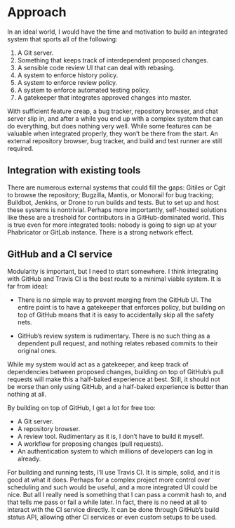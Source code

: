 # Approach

In an ideal world, I would have the time and motivation to build an integrated
system that sports all of the following:

 1. A Git server.
 2. Something that keeps track of interdependent proposed changes.
 3. A sensible code review UI that can deal with rebasing.
 4. A system to enforce history policy.
 5. A system to enforce review policy.
 6. A system to enforce automated testing policy.
 7. A gatekeeper that integrates approved changes into master.

With sufficient feature creap, a bug tracker, repository browser, and chat
server slip in, and after a while you end up with a complex system that can do
everything, but does nothing very well. While some features can be valuable when
integrated properly, they won’t be there from the start. An external repository
browser, bug tracker, and build and test runner are still required.

## Integration with existing tools

There are numerous external systems that could fill the gaps: Gitiles or Cgit to
browse the repository; Bugzilla, Mantis, or Monorail for bug tracking; Buildbot,
Jenkins, or Drone to run builds and tests. But to set up and host these systems
is nontrivial. Perhaps more importantly, self-hosted solutions like these are
a treshold for contributors in a GitHub-dominated world. This is true even for
more integrated tools: nobody is going to sign up at your Phabricator or GitLab
instance. There is a strong network effect.

## GitHub and a CI service

Modularity is important, but I need to start somewhere. I think integrating with
GitHub and Travis CI is the best route to a minimal viable system. It is far
from ideal:

 * There is no simple way to prevent merging from the GitHub UI. The entire
   point is to have a gatekeeper that enforces policy, but building on top of
   GitHub means that it is easy to accidentally skip all the safety nets.

 * GitHub’s review system is rudimentary. There is no such thing as a dependent
   pull request, and nothing relates rebased commits to their original ones.

While my system would act as a gatekeeper, and keep track of dependencies
between proposed changes, building on top of GitHub’s pull requests will make
this a half-baked experience at best. Still, it should not be worse than only
using GitHub, and a half-baked experience is better than nothing at all.

By building on top of GitHub, I get a lot for free too:

 * A Git server.
 * A repository browser.
 * A review tool. Rudimentary as it is, I don’t have to build it myself.
 * A workflow for proposing changes (pull requests).
 * An authentication system to which millions of developers can log in already.

For building and running tests, I’ll use Travis CI. It is simple, solid, and it
is good at what it does. Perhaps for a complex project more control over
scheduling and such would be useful, and a more integrated UI could be nice. But
all I really need is something that I can pass a commit hash to, and that tells
me pass or fail a while later. In fact, there is no need at all to interact with
the CI service directly. It can be done through GitHub’s build status API,
allowing other CI services or even custom setups to be used.
